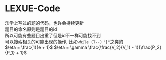 # LEXUE-Code
乐学上写过的题的代码，也许会持续更新\
题目的命名原则是题目的id\
所以可能有些题目出重了但是id不一样可能找不到\
可以搜索相关的可能出现的操作, 比如`while (T--)` `"["`之类的\
$\eta = \frac{1}{e + 1}$
$\eta = \gamma \frac{\frac{V_2}{V_1} - 1}{\frac{P_2}{P_1} + 1}$

